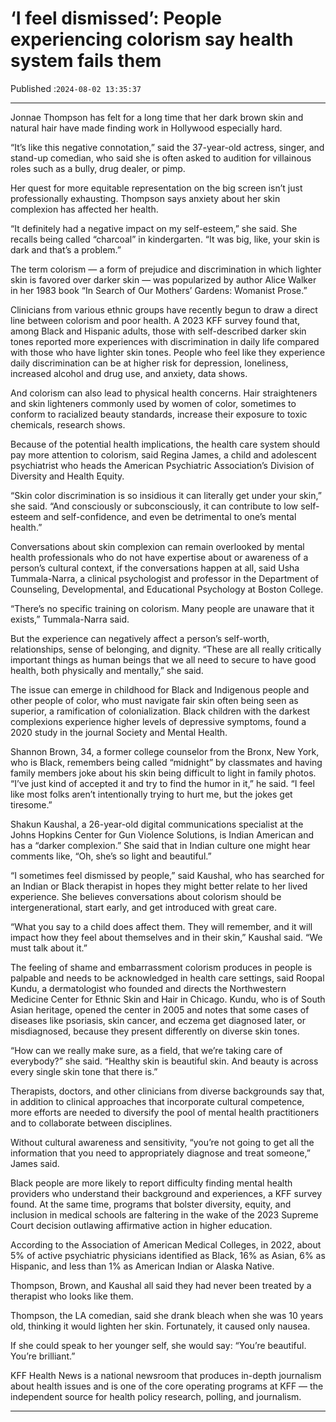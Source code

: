 # ‘I feel dismissed’: People experiencing colorism say health system fails them

Published :`2024-08-02 13:35:37`

---

Jonnae Thompson has felt for a long time that her dark brown skin and natural hair have made finding work in Hollywood especially hard.

“It’s like this negative connotation,” said the 37-year-old actress, singer, and stand-up comedian, who said she is often asked to audition for villainous roles such as a bully, drug dealer, or pimp.

Her quest for more equitable representation on the big screen isn’t just professionally exhausting. Thompson says anxiety about her skin complexion has affected her health.

“It definitely had a negative impact on my self-esteem,” she said. She recalls being called “charcoal” in kindergarten. “It was big, like, your skin is dark and that’s a problem.”

The term colorism — a form of prejudice and discrimination in which lighter skin is favored over darker skin — was popularized by author Alice Walker in her 1983 book “In Search of Our Mothers’ Gardens: Womanist Prose.”

Clinicians from various ethnic groups have recently begun to draw a direct line between colorism and poor health. A 2023 KFF survey found that, among Black and Hispanic adults, those with self-described darker skin tones reported more experiences with discrimination in daily life compared with those who have lighter skin tones. People who feel like they experience daily discrimination can be at higher risk for depression, loneliness, increased alcohol and drug use, and anxiety, data shows.

And colorism can also lead to physical health concerns. Hair straighteners and skin lighteners commonly used by women of color, sometimes to conform to racialized beauty standards, increase their exposure to toxic chemicals, research shows.

Because of the potential health implications, the health care system should pay more attention to colorism, said Regina James, a child and adolescent psychiatrist who heads the American Psychiatric Association’s Division of Diversity and Health Equity.

“Skin color discrimination is so insidious it can literally get under your skin,” she said. “And consciously or subconsciously, it can contribute to low self-esteem and self-confidence, and even be detrimental to one’s mental health.”

Conversations about skin complexion can remain overlooked by mental health professionals who do not have expertise about or awareness of a person’s cultural context, if the conversations happen at all, said Usha Tummala-Narra, a clinical psychologist and professor in the Department of Counseling, Developmental, and Educational Psychology at Boston College.

“There’s no specific training on colorism. Many people are unaware that it exists,” Tummala-Narra said.

But the experience can negatively affect a person’s self-worth, relationships, sense of belonging, and dignity. “These are all really critically important things as human beings that we all need to secure to have good health, both physically and mentally,” she said.

The issue can emerge in childhood for Black and Indigenous people and other people of color, who must navigate fair skin often being seen as superior, a ramification of colonialization. Black children with the darkest complexions experience higher levels of depressive symptoms, found a 2020 study in the journal Society and Mental Health.

Shannon Brown, 34, a former college counselor from the Bronx, New York, who is Black, remembers being called “midnight” by classmates and having family members joke about his skin being difficult to light in family photos. “I’ve just kind of accepted it and try to find the humor in it,” he said. “I feel like most folks aren’t intentionally trying to hurt me, but the jokes get tiresome.”

Shakun Kaushal, a 26-year-old digital communications specialist at the Johns Hopkins Center for Gun Violence Solutions, is Indian American and has a “darker complexion.” She said that in Indian culture one might hear comments like, “Oh, she’s so light and beautiful.”

“I sometimes feel dismissed by people,” said Kaushal, who has searched for an Indian or Black therapist in hopes they might better relate to her lived experience. She believes conversations about colorism should be intergenerational, start early, and get introduced with great care.

“What you say to a child does affect them. They will remember, and it will impact how they feel about themselves and in their skin,” Kaushal said. “We must talk about it.”

The feeling of shame and embarrassment colorism produces in people is palpable and needs to be acknowledged in health care settings, said Roopal Kundu, a dermatologist who founded and directs the Northwestern Medicine Center for Ethnic Skin and Hair in Chicago. Kundu, who is of South Asian heritage, opened the center in 2005 and notes that some cases of diseases like psoriasis, skin cancer, and eczema get diagnosed later, or misdiagnosed, because they present differently on diverse skin tones.

“How can we really make sure, as a field, that we’re taking care of everybody?” she said. “Healthy skin is beautiful skin. And beauty is across every single skin tone that there is.”

Therapists, doctors, and other clinicians from diverse backgrounds say that, in addition to clinical approaches that incorporate cultural competence, more efforts are needed to diversify the pool of mental health practitioners and to collaborate between disciplines.

Without cultural awareness and sensitivity, “you’re not going to get all the information that you need to appropriately diagnose and treat someone,” James said.

Black people are more likely to report difficulty finding mental health providers who understand their background and experiences, a KFF survey found. At the same time, programs that bolster diversity, equity, and inclusion in medical schools are faltering in the wake of the 2023 Supreme Court decision outlawing affirmative action in higher education.

According to the Association of American Medical Colleges, in 2022, about 5% of active psychiatric physicians identified as Black, 16% as Asian, 6% as Hispanic, and less than 1% as American Indian or Alaska Native.

Thompson, Brown, and Kaushal all said they had never been treated by a therapist who looks like them.

Thompson, the LA comedian, said she drank bleach when she was 10 years old, thinking it would lighten her skin. Fortunately, it caused only nausea.

If she could speak to her younger self, she would say: “You’re beautiful. You’re brilliant.”

KFF Health News is a national newsroom that produces in-depth journalism about health issues and is one of the core operating programs at KFF — the independent source for health policy research, polling, and journalism.

---

